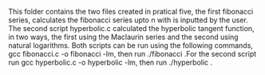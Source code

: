 This folder contains the two files created in pratical five, the first fibonacci series, calculates the fibonacci series upto n with is inputted by the user. The second script hyperbolic.c calculated the hyperbolic tangent function, in two ways, the first using the Maclaurin series and the second using natural logarithms. Both scripts can be run using the following commands, gcc fibonacci.c  -o fibonacci -lm, then run ./fibonacci .For the second script run gcc hyperbolic.c  -o hyperbolic -lm, then run ./hyperbolic .
